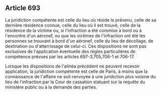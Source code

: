 Article 693
----
La juridiction compétente est celle du lieu où réside le prévenu, celle de sa
dernière résidence connue, celle du lieu où il est trouvé, celle de la résidence
de la victime ou, si l'infraction a été commise à bord ou à l'encontre d'un
aéronef, ou que les victimes de l'infraction ont été les personnes se trouvant à
bord d'un aéronef, celle du lieu de décollage, de destination ou d'atterrissage
de celui-ci. Ces dispositions ne sont pas exclusives de l'application éventuelle
des règles particulières de compétence prévues par les articles 697-3,705,706-1
et 706-17.

Lorsque les dispositions de l'alinéa précédent ne peuvent recevoir application,
la juridiction compétente est celle de Paris, à moins que la connaissance de
l'affaire ne soit renvoyée à une juridiction plus voisine du lieu de
l'infraction par la Cour de cassation statuant sur la requête du ministère
public ou à la demande des parties.
